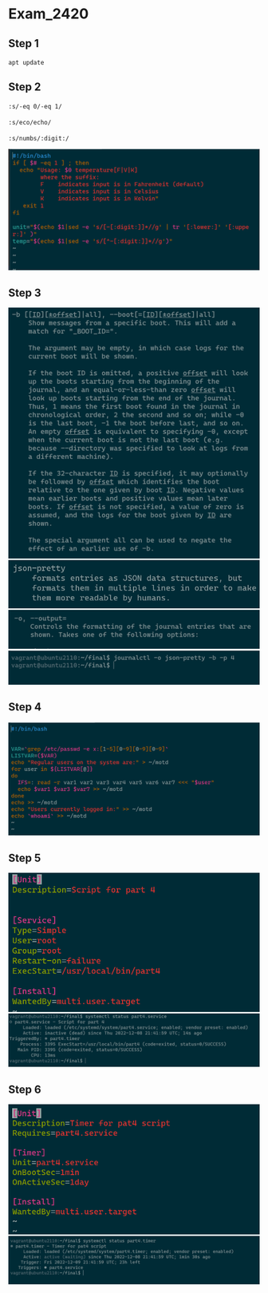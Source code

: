 # Exam_2420
## Step 1
```
apt update
```
## Step 2
```
:s/-eq 0/-eq 1/

:s/eco/echo/

:s/numbs/:digit:/
```
![alt text](https://github.com/memespraysneks/Exam_2420/blob/master/part2.png?raw=true)
## Step 3

![alt text](https://github.com/memespraysneks/Exam_2420/blob/master/part3boot.png?raw=true)
![alt text](https://github.com/memespraysneks/Exam_2420/blob/master/part3json.png?raw=true)
![alt text](https://github.com/memespraysneks/Exam_2420/blob/master/part3output.png?raw=true)
![alt text](https://github.com/memespraysneks/Exam_2420/blob/master/part3command.png?raw=true)

## Step 4

![alt text](https://github.com/memespraysneks/Exam_2420/blob/master/part4code.png?raw=true)

## Step 5

![alt text](https://github.com/memespraysneks/Exam_2420/blob/master/part5code.png?raw=true)
![alt text](https://github.com/memespraysneks/Exam_2420/blob/master/part5status.png?raw=true)

## Step 6

![alt text](https://github.com/memespraysneks/Exam_2420/blob/master/part6code.png?raw=true)
![alt text](https://github.com/memespraysneks/Exam_2420/blob/master/part6status.png?raw=true)

